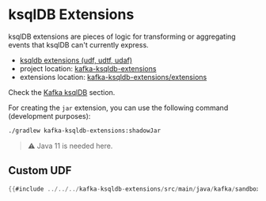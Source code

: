 # ksqlDB Extensions

ksqlDB extensions are pieces of logic for transforming or aggregating events that ksqlDB can't currently express.

- [ksqldb extensions (udf, udtf, udaf)](https://docs.ksqldb.io/en/latest/how-to-guides/create-a-user-defined-function)
- project location: [kafka-ksqldb-extensions](https://github.com/sauljabin/kafka-sandbox/tree/main/kafka-ksqldb-extensions)
- extensions location: [kafka-ksqldb-extensions/extensions](https://github.com/sauljabin/kafka-sandbox/tree/main/kafka-ksqldb-extensions/extensions)

Check the [Kafka ksqlDB](./kafka-ksqldb.md) section.

For creating the `jar` extension, you can use the following command (development purposes):

```bash
./gradlew kafka-ksqldb-extensions:shadowJar
```

> ⚠️ Java 11 is needed here.

## Custom UDF

```java
{{#include ../../../kafka-ksqldb-extensions/src/main/java/kafka/sandbox/ksqldb/TaxesUdf.java}}
```